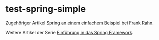 test-spring-simple
==================

Zugehöriger Artikel [Spring an einem einfachem Beispiel](http://www.frank-rahn.de/spring-einem-einfachem-beispiel.html "Spring an einem einfachem Beispiel bei Frank Rahn") bei [Frank Rahn](http://www.frank-rahn.de "Homepage von Frank Rahn").

Weitere Artikel der Serie [Einführung in das Spring Framework](http://www.frank-rahn.de/einfuehrung-spring-framework.html "Einführung in das Spring Framework bei Frank Rahn").